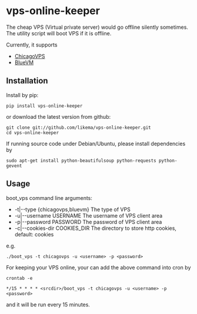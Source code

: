 # vps-online-keeper

The cheap VPS (Virtual private server) would go offline silently sometimes. The utility script will boot VPS if it is offline.

Currently, it supports

* [ChicagoVPS](http://www.chicagovps.net/)
* [BlueVM](https://www.bluevm.com/)

## Installation

Install by pip:

	pip install vps-online-keeper

or download the latest version from github:

	git clone git://github.com/likema/vps-online-keeper.git
	cd vps-online-keeper

If running source code under Debian/Ubuntu, please install dependencies by

	sudo apt-get install python-beautifulsoup python-requests python-gevent
	
## Usage

boot\_vps command line arguments:

* -t|--type {chicagovps,bluevm} The type of VPS
* -u|--username USERNAME        The username of VPS client area
* -p|--password PASSWORD        The password of VPS client area
* -c|--cookies-dir COOKIES\_DIR  The directory to store http cookies, default: cookies

e.g.

	./boot_vps -t chicagovps -u <username> -p <password>
	
For keeping your VPS online, your can add the above command into cron by 
	
	crontab -e

	*/15 * * * * <srcdir>/boot_vps -t chicagovps -u <username> -p <password>
	
and it will be run every 15 minutes.
